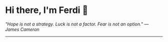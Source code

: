 <h1>Hi there, I'm Ferdi 👋</h1>

<p><em>
  "Hope is not a strategy. Luck is not a factor. Fear is not an option." — James Cameron
</em></p>

---
